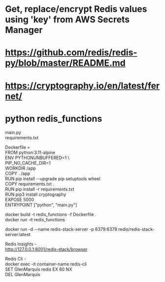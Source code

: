 
# Get, replace/encrypt Redis values using 'key' from AWS Secrets Manager 
# https://github.com/redis/redis-py/blob/master/README.md <br/>
# https://cryptography.io/en/latest/fernet/ <br/>
# python redis_functions <br/>



main.py <br/>
requirements.txt <br/>

Dockerfile = <br/>
FROM python:3.11-alpine <br/>
ENV PYTHONUNBUFFERED=1 \ <br/>
    PIP_NO_CACHE_DIR=1 <br/>
WORKDIR /app <br/>
COPY . /app <br/>
RUN pip install --upgrade pip setuptools wheel <br/>
COPY requirements.txt . <br/>
RUN pip install -r requirements.txt <br/>
RUN pip3 install cryptography <br/>
EXPOSE 5000 <br/>
ENTRYPOINT ["python", "main.py"] <br/>

docker build -t redis_functions  -f Dockerfile . <br/>
docker run -it redis_functions <br/>

docker run -d --name redis-stack-server -p 6379:6379 redis/redis-stack-server:latest <br/>

Redis Insights - <br/>
http://127.0.0.1:8001/redis-stack/browser <br/>

Redis Cli - <br/>
docker exec -it container-name redis-cli <br/>
SET GlenMarquis redis EX 60 NX <br/>
DEL GlenMarquis <br/>

